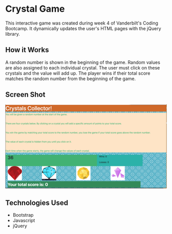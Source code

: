 # Crystal Game 
This interactive game was created during week 4 of Vanderbilt's Coding Bootcamp. It dynamically updates the user's HTML pages with the jQuery library. 

## How it Works 
A random number is shown in the beginning of the game. Random values are also assigned to each individual crystal. The user must click on these crystals and the value will add up. The player wins if their total score matches the random number from the beginning of the game.

## Screen Shot 
![Screen Shot](assets/images/CrystalScreenShot.png)

## Technologies Used
- Bootstrap
- Javascript
- jQuery

